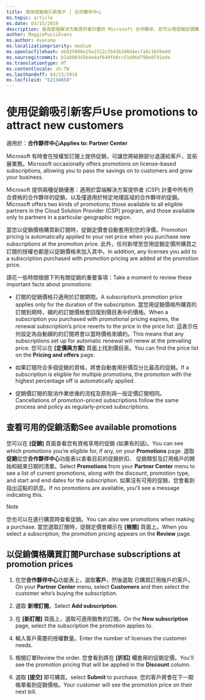 ```yaml
---
title: 使用促銷吸引新客戶 | 合作夥伴中心
ms.topic: article
ms.date: 03/15/2019
description: 身為雲端解決方案提供者計畫的 Microsoft 合作夥伴，您可以用促銷定價購買訂閱，再將省下的金額回饋給您的客戶。
author: MaggiePucciEvans
ms.author: evansma
ms.localizationpriority: medium
ms.openlocfilehash: eb925008e19a1512cfb43b340d4ecfa6c16f0e0d
ms.sourcegitcommit: b1ab80345b4e4af649fb8cc51d96d798e0791ade
ms.translationtype: HT
ms.contentlocale: zh-TW
ms.lasthandoff: 04/23/2019
ms.locfileid: "62134658"
---
```

# <a name="use-promotions-to-attract-new-customers"></a><span data-ttu-id="263c5-103">使用促銷吸引新客戶</span><span class="sxs-lookup"><span data-stu-id="263c5-103">Use promotions to attract new customers</span></span>  

<span data-ttu-id="263c5-104">適用於：**合作夥伴中心**</span><span class="sxs-lookup"><span data-stu-id="263c5-104">**Applies to: Partner Center**</span></span>

<!--[FWLink: https://go.microsoft.com/fwlink/?linkid=852469]-->

<span data-ttu-id="263c5-105">Microsoft 有時會在授權型訂閱上提供促銷，可讓您將結餘部分退還給客戶，並拓展業務。</span><span class="sxs-lookup"><span data-stu-id="263c5-105">Microsoft occasionally offers promotions on license-based subscriptions, allowing you to pass the savings on to customers and grow your business.</span></span> 

<span data-ttu-id="263c5-106">Microsoft 提供兩種促銷優惠：適用於雲端解決方案提供者 (CSP) 計畫中所有符合資格的合作夥伴的促銷，以及僅適用於特定地理區域的合作夥伴的促銷。</span><span class="sxs-lookup"><span data-stu-id="263c5-106">Microsoft offers two kinds of promotions; those available to all eligible partners in the Cloud Solution Provider (CSP) program, and those available only to partners in a particular geographic region.</span></span>

<span data-ttu-id="263c5-107">當您以促銷價格購買新訂閱時，促銷定價會自動套用到您的淨價。</span><span class="sxs-lookup"><span data-stu-id="263c5-107">Promotion pricing is automatically applied to your net price when you purchase new subscriptions at the promotion price.</span></span> <span data-ttu-id="263c5-108">此外，任何新增至您用促銷定價所購買之訂閱的授權也都是以促銷價格來加入其中。</span><span class="sxs-lookup"><span data-stu-id="263c5-108">In addition, any licenses you add to a subscription purchased with promotion pricing are added at the promotion price.</span></span> 

<span data-ttu-id="263c5-109">請花一些時間檢閱下列有關促銷的重要事項：</span><span class="sxs-lookup"><span data-stu-id="263c5-109">Take a moment to review these important facts about promotions:</span></span>

-   <span data-ttu-id="263c5-110">訂閱的促銷價格只適用於訂閱期間。</span><span class="sxs-lookup"><span data-stu-id="263c5-110">A subscription’s promotion price applies only for the duration of the subscription.</span></span> <span data-ttu-id="263c5-111">當您用促銷價格所購買的訂閱到期時，續約的訂閱價格會回復到價目表中的價格。</span><span class="sxs-lookup"><span data-stu-id="263c5-111">When a subscription you purchased with promotional pricing expires, the renewal subscription’s price reverts to the price in the price list.</span></span> <span data-ttu-id="263c5-112">這表示任何設定為自動續約的訂閱將會以當時價格來續約。</span><span class="sxs-lookup"><span data-stu-id="263c5-112">This means that any subscriptions set up for automatic renewal will renew at the prevailing price.</span></span> <span data-ttu-id="263c5-113">您可以在 **\[定價與方案\]** 頁面上找到價目表。</span><span class="sxs-lookup"><span data-stu-id="263c5-113">You can find the price list on the **Pricing and offers** page.</span></span> 

-   <span data-ttu-id="263c5-114">如果訂閱符合多個促銷的資格，將會自動套用折價百分比最高的促銷。</span><span class="sxs-lookup"><span data-stu-id="263c5-114">If a subscription is eligible for multiple promotions, the promotion with the highest percentage off is automatically applied.</span></span>

-   <span data-ttu-id="263c5-115">促銷價訂閱的取消作業依循的流程及原則與一般定價訂閱相同。</span><span class="sxs-lookup"><span data-stu-id="263c5-115">Cancellations of promotion-priced subscriptions follow the same process and policy as regularly-priced subscriptions.</span></span>

## <a name="see-available-promotions"></a><span data-ttu-id="263c5-116">查看可用的促銷活動</span><span class="sxs-lookup"><span data-stu-id="263c5-116">See available promotions</span></span>

<span data-ttu-id="263c5-117">您可以在 **\[促銷\]** 頁面查看您有資格享用的促銷 (如果有的話)。</span><span class="sxs-lookup"><span data-stu-id="263c5-117">You can see which promotions you’re eligible for, if any, on your **Promotions** page.</span></span> <span data-ttu-id="263c5-118">選取 **促銷**從您**合作夥伴中心**功能表以查看目前的促銷折扣、 促銷類型及訂用帳戶的開始和結束日期的清單。</span><span class="sxs-lookup"><span data-stu-id="263c5-118">Select **Promotions** from your **Partner Center** menu to see a list of current promotions, along with the discount, promotion type, and start and end dates for the subscription.</span></span> <span data-ttu-id="263c5-119">如果沒有可用的促銷，您會看到指出這點的訊息。</span><span class="sxs-lookup"><span data-stu-id="263c5-119">If no promotions are available, you'll see a message indicating this.</span></span> 

> [!NOTE]  
> <span data-ttu-id="263c5-120">您也可以在進行購買時查看促銷。</span><span class="sxs-lookup"><span data-stu-id="263c5-120">You can also see promotions when making a purchase.</span></span> <span data-ttu-id="263c5-121">當您選取訂閱時，促銷定價會顯示在 **\[檢閱\]** 頁面上。</span><span class="sxs-lookup"><span data-stu-id="263c5-121">When you select a subscription, the promotion pricing appears on the **Review** page.</span></span>

## <a name="purchase-subscriptions-at-promotion-prices"></a><span data-ttu-id="263c5-122">以促銷價格購買訂閱</span><span class="sxs-lookup"><span data-stu-id="263c5-122">Purchase subscriptions at promotion prices</span></span>

1. <span data-ttu-id="263c5-123">在您**合作夥伴中心**功能表上，選取**客戶**，然後選取 已購買訂用帳戶的客戶。</span><span class="sxs-lookup"><span data-stu-id="263c5-123">On your **Partner Center** menu, select **Customers** and then select the customer who’s buying the subscription.</span></span> 

2. <span data-ttu-id="263c5-124">選取 **新增訂閱**。</span><span class="sxs-lookup"><span data-stu-id="263c5-124">Select **Add subscription**.</span></span>

3. <span data-ttu-id="263c5-125">在 **\[新訂閱\]** 頁面上，選取可適用銷售的訂閱。</span><span class="sxs-lookup"><span data-stu-id="263c5-125">On the **New subscription** page, select the subscription the promotion applies to.</span></span>

4. <span data-ttu-id="263c5-126">輸入客戶需要的授權數量。</span><span class="sxs-lookup"><span data-stu-id="263c5-126">Enter the number of licenses the customer needs.</span></span> 

5. <span data-ttu-id="263c5-127">檢閱訂單</span><span class="sxs-lookup"><span data-stu-id="263c5-127">Review the order.</span></span> <span data-ttu-id="263c5-128">您會看到將在 **\[折扣\]** 欄套用的促銷定價。</span><span class="sxs-lookup"><span data-stu-id="263c5-128">You'll see the promotion pricing that will be applied in the **Discount** column.</span></span>  

6.  <span data-ttu-id="263c5-129">選取 **\[提交\]** 即可購買。</span><span class="sxs-lookup"><span data-stu-id="263c5-129">select **Submit** to purchase.</span></span> <span data-ttu-id="263c5-130">您的客戶將會在下一期帳單看到促銷價格。</span><span class="sxs-lookup"><span data-stu-id="263c5-130">Your customer will see the promotion price on their next bill.</span></span>  



